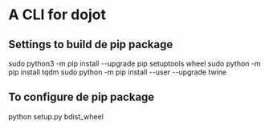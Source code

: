 # A CLI for dojot

## Settings to build de pip package

sudo python3 -m pip install --upgrade pip setuptools wheel
sudo python -m pip install tqdm
sudo python -m pip install --user --upgrade twine

## To configure de pip package

python setup.py bdist_wheel
